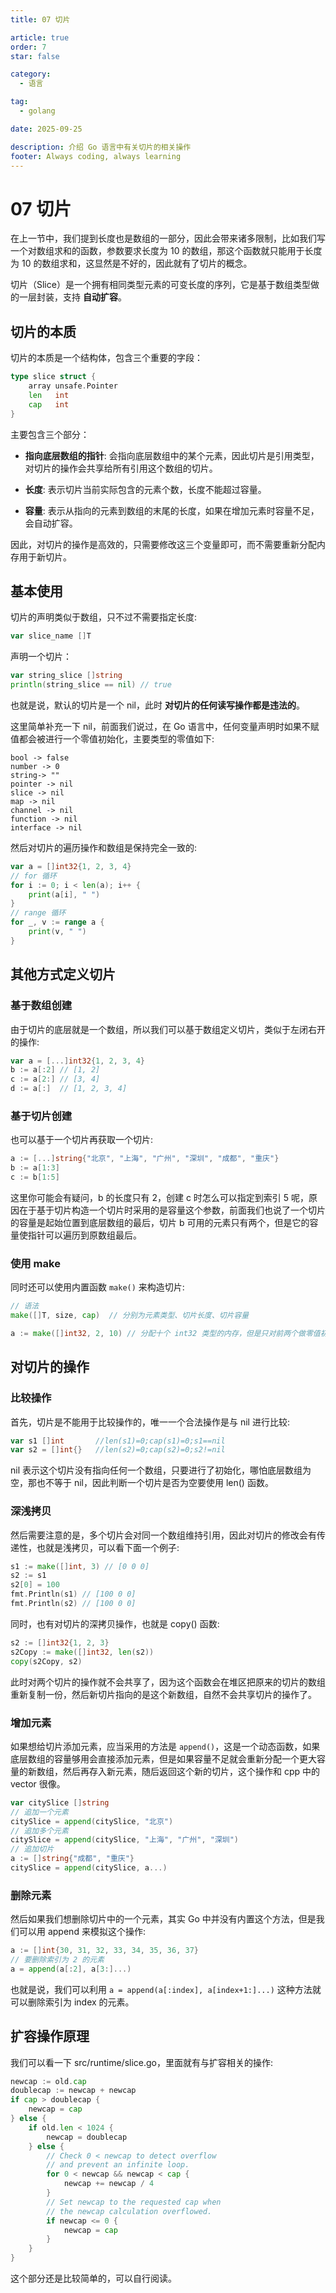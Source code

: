 ```yaml
---
title: 07 切片

article: true
order: 7
star: false

category:
  - 语言

tag:
  - golang

date: 2025-09-25

description: 介绍 Go 语言中有关切片的相关操作
footer: Always coding, always learning
---
```


# 07 切片

在上一节中，我们提到长度也是数组的一部分，因此会带来诸多限制，比如我们写一个对数组求和的函数，参数要求长度为 10 的数组，那这个函数就只能用于长度为 10 的数组求和，这显然是不好的，因此就有了切片的概念。

切片（Slice）是一个拥有相同类型元素的可变长度的序列，它是基于数组类型做的一层封装，支持 **自动扩容**。

## 切片的本质

切片的本质是一个结构体，包含三个重要的字段：

```go
type slice struct {
    array unsafe.Pointer
    len   int
    cap   int
}
```

主要包含三个部分：

- **指向底层数组的指针**: 会指向底层数组中的某个元素，因此切片是引用类型，对切片的操作会共享给所有引用这个数组的切片。

- **长度**: 表示切片当前实际包含的元素个数，长度不能超过容量。

- **容量**: 表示从指向的元素到数组的末尾的长度，如果在增加元素时容量不足，会自动扩容。

因此，对切片的操作是高效的，只需要修改这三个变量即可，而不需要重新分配内存用于新切片。

## 基本使用

切片的声明类似于数组，只不过不需要指定长度:

```go
var slice_name []T
```

声明一个切片：

```go
var string_slice []string
println(string_slice == nil) // true
```

也就是说，默认的切片是一个 nil，此时 **对切片的任何读写操作都是违法的**。

这里简单补充一下 nil，前面我们说过，在 Go 语言中，任何变量声明时如果不赋值都会被进行一个零值初始化，主要类型的零值如下:

```text
bool -> false
number -> 0
string-> ""
pointer -> nil
slice -> nil
map -> nil
channel -> nil
function -> nil
interface -> nil
```

然后对切片的遍历操作和数组是保持完全一致的:

```go
var a = []int32{1, 2, 3, 4}
// for 循环
for i := 0; i < len(a); i++ {
	print(a[i], " ")
}
// range 循环
for _, v := range a {
	print(v, " ")
}
```

## 其他方式定义切片

### 基于数组创建

由于切片的底层就是一个数组，所以我们可以基于数组定义切片，类似于左闭右开的操作:

```go
var a = [...]int32{1, 2, 3, 4}
b := a[:2] // [1, 2]
c := a[2:] // [3, 4]
d := a[:]  // [1, 2, 3, 4]
```

### 基于切片创建

也可以基于一个切片再获取一个切片:

```go
a := [...]string{"北京", "上海", "广州", "深圳", "成都", "重庆"}
b := a[1:3]
c := b[1:5]
```

这里你可能会有疑问，b 的长度只有 2，创建 c 时怎么可以指定到索引 5 呢，原因在于基于切片构造一个切片时采用的是容量这个参数，前面我们也说了一个切片的容量是起始位置到底层数组的最后，切片 b 可用的元素只有两个，但是它的容量使指针可以遍历到原数组最后。

### 使用 make

同时还可以使用内置函数 `make()` 来构造切片:

```go
// 语法
make([]T, size, cap)  // 分别为元素类型、切片长度、切片容量

a := make([]int32, 2, 10) // 分配十个 int32 类型的内存，但是只对前两个做零值初始化
```

## 对切片的操作

### 比较操作

首先，切片是不能用于比较操作的，唯一一个合法操作是与 nil 进行比较:

```go
var s1 []int       //len(s1)=0;cap(s1)=0;s1==nil
var s2 = []int{}   //len(s2)=0;cap(s2)=0;s2!=nil
```

nil 表示这个切片没有指向任何一个数组，只要进行了初始化，哪怕底层数组为空，那也不等于 nil，因此判断一个切片是否为空要使用 len() 函数。

### 深浅拷贝

然后需要注意的是，多个切片会对同一个数组维持引用，因此对切片的修改会有传递性，也就是浅拷贝，可以看下面一个例子:

```go
s1 := make([]int, 3) // [0 0 0]
s2 := s1
s2[0] = 100
fmt.Println(s1) // [100 0 0]
fmt.Println(s2) // [100 0 0]
```

同时，也有对切片的深拷贝操作，也就是 copy() 函数:

```go
s2 := []int32{1, 2, 3}
s2Copy := make([]int32, len(s2))
copy(s2Copy, s2)
```

此时对两个切片的操作就不会共享了，因为这个函数会在堆区把原来的切片的数组重新复制一份，然后新切片指向的是这个新数组，自然不会共享切片的操作了。

### 增加元素

如果想给切片添加元素，应当采用的方法是 `append()`，这是一个动态函数，如果底层数组的容量够用会直接添加元素，但是如果容量不足就会重新分配一个更大容量的新数组，然后再存入新元素，随后返回这个新的切片，这个操作和 cpp 中的 vector 很像。

```go
var citySlice []string
// 追加一个元素
citySlice = append(citySlice, "北京")
// 追加多个元素
citySlice = append(citySlice, "上海", "广州", "深圳")
// 追加切片
a := []string{"成都", "重庆"}
citySlice = append(citySlice, a...)
```

### 删除元素

然后如果我们想删除切片中的一个元素，其实 Go 中并没有内置这个方法，但是我们可以用 append 来模拟这个操作:

```go
a := []int{30, 31, 32, 33, 34, 35, 36, 37}
// 要删除索引为 2 的元素
a = append(a[:2], a[3:]...)
```

也就是说，我们可以利用 `a = append(a[:index], a[index+1:]...)` 这种方法就可以删除索引为 index 的元素。

## 扩容操作原理

我们可以看一下 src/runtime/slice.go，里面就有与扩容相关的操作:

```go
newcap := old.cap
doublecap := newcap + newcap
if cap > doublecap {
	newcap = cap
} else {
	if old.len < 1024 {
		newcap = doublecap
	} else {
		// Check 0 < newcap to detect overflow
		// and prevent an infinite loop.
		for 0 < newcap && newcap < cap {
			newcap += newcap / 4
		}
		// Set newcap to the requested cap when
		// the newcap calculation overflowed.
		if newcap <= 0 {
			newcap = cap
		}
	}
}
```

这个部分还是比较简单的，可以自行阅读。
